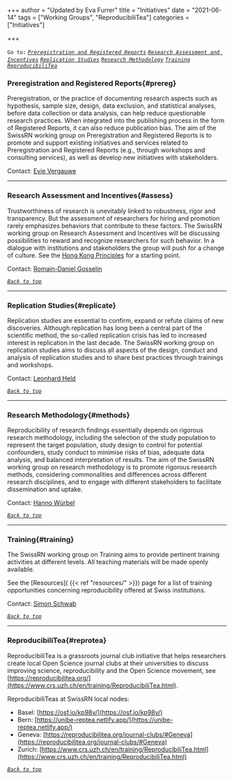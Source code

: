 +++
author = "Updated by Eva Furrer"
title = "Initiatives"
date = "2021-06-14"
tags = ["Working Groups", "ReproducibiliTea"]
categories = ["Initiatives"]

+++

`Go to:` [*`Preregistration and Registered Reports`*](#prereg) [*`Research Assessment and Incentives`*](#assess) [*`Replication Studies`*](#replicate) [*`Research Methodology`*](#methods) [*`Training`*](#training)  [*`ReproducibiliTea`*](#reprotea)

### Preregistration and Registered Reports{#prereg}
Preregistration, or the practice of documenting research aspects such as hypothesis, sample size, design, data exclusion, and statistical analyses, before data collection or data analysis, can help reduce questionable research practices. When integrated into the publishing process in the form of Registered Reports, it can also reduce publication bias. The aim of the SwissRN working group on Preregistration and Registered Reports is to promote and support existing initiatives and services related to Preregistration and Registered Reports (e.g., through workshops and consulting services), as well as develop new initiatives with stakeholders.

Contact: [Evie Vergauwe](mailto:Evie.Vergauwe@unige.ch)

---

### Research Assessment and Incentives{#assess}
Trustworthiness of research is unevitably linked to robustness, rigor and transparency. But the assessment of researchers for hiring and promotion rarely emphasizes behaviors that contribute to these factors. The SwissRN working group on Research Assessment and Incentives will be discussing possibilities to reward and recognize researchers for such behavior. In a dialogue with institutions and stakeholders the group will push for a change of culture. See the [Hong Kong Principles](https://doi.org/10.1371/journal.pbio.3000737) for a starting point.

Contact: [Romain-Daniel Gosselin](mailto:Romain-Daniel.Gosselin@chuv.ch)

[*`Back to top`*](#)

---

### Replication Studies{#replicate}
Replication studies are essential to confirm, expand or refute claims of new discoveries. Although replication has long been a central part of the scientific method, the so-called replication crisis has led to increased interest in replication in the last decade. The SwissRN working group on replication studies aims to discuss all aspects of the
design, conduct and analysis of replication studies and to share best practices through trainings and workshops.

Contact: [Leonhard Held](mailto:leonhard.held@uzh.ch)

[*`Back to top`*](#)

---

### Research Methodology{#methods}
Reproducibility of research findings essentially depends on rigorous research methodology, including the selection of the study population to represent the target population, study design to control for potential confounders, study conduct to minimise risks of bias, adequate data analysis, and balanced interpretation of results. The aim of the SwissRN working group on research methodology is to promote rigorous research methods, considering commonalities and differences across different research disciplines, and to engage with different stakeholders to facilitate dissemination and uptake.

Contact: [Hanno Würbel](mailto:hanno.wuerbel@vetsuisse.unibe.ch)

[*`Back to top`*](#)

---

### Training{#training}
The SwissRN working group on Training aims to provide pertinent training activities at different levels. All teaching materials will be made openly available. 

See the [Resources]( {{< ref "resources/" >}}) page for a list of training opportunities concerning reproducibility offered at Swiss institutions.

Contact: [Simon Schwab](mailto:simon.schwab@uzh.ch)

[*`Back to top`*](#)

---


### ReproducibiliTea{#reprotea}
ReproducibiliTea is a grassroots journal club initiative that helps researchers create local Open Science journal clubs at their universities to discuss improving science, reproducibility and the Open Science movement, see [https://reproducibilitea.org/](https://www.crs.uzh.ch/en/training/ReproducibiliTea.html).

ReproducibiliTeas at SwissRN local nodes: 
* Basel: [https://osf.io/kp98v/](https://osf.io/kp98v/)
* Bern: [https://unibe-reptea.netlify.app/](https://unibe-reptea.netlify.app/)
* Geneva: [https://reproducibilitea.org/journal-clubs/#Geneva](https://reproducibilitea.org/journal-clubs/#Geneva)
* Zurich: [https://www.crs.uzh.ch/en/training/ReproducibiliTea.html](https://www.crs.uzh.ch/en/training/ReproducibiliTea.html)

[*`Back to top`*](#)
